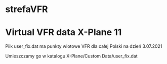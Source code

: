 # strefaVFR
# Virtual VFR data X-Plane 11


Plik user_fix.dat ma punkty wlotowe VFR dla całej Polski na dzień 3.07.2021

Umieszczamy go w katalogu X-Plane/Custom Data/user_fix.dat
